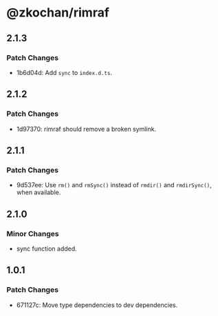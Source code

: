 # @zkochan/rimraf

## 2.1.3

### Patch Changes

- 1b6d04d: Add `sync` to `index.d.ts`.

## 2.1.2

### Patch Changes

- 1d97370: rimraf should remove a broken symlink.

## 2.1.1

### Patch Changes

- 9d537ee: Use `rm()` and `rmSync()` instead of `rmdir()` and `rmdirSync()`, when available.

## 2.1.0

### Minor Changes

- sync function added.

## 1.0.1

### Patch Changes

- 671127c: Move type dependencies to dev dependencies.
